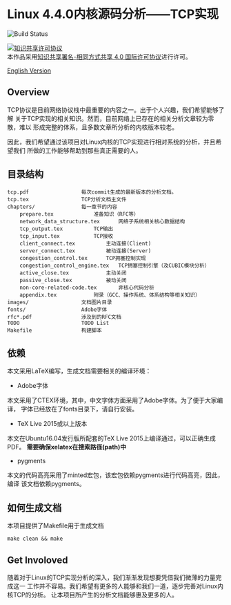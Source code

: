 # Linux 4.4.0内核源码分析——TCP实现 #
![Build Status](https://github.com/fzyz999/Analysis_TCP_in_Linux/actions/workflows/test-build.yaml/badge.svg)


<p>
<a rel="license" href="http://creativecommons.org/licenses/by-sa/4.0/"><img alt="知识共享许可协议" style="border-width:0" src="https://i.creativecommons.org/l/by-sa/4.0/88x31.png" /></a><br />本作品采用<a rel="license" href="http://creativecommons.org/licenses/by-sa/4.0/">知识共享署名-相同方式共享 4.0 国际许可协议</a>进行许可。
</p>

[English Version](README_EN.md)

## Overview ##
TCP协议是目前网络协议栈中最重要的内容之一。出于个人兴趣，我们希望能够了解
关于TCP实现的相关知识。然而，目前网络上已存在的相关分析文章较为零散，难以
形成完整的体系，且多数文章所分析的内核版本较老。

因此，我们希望通过该项目对Linux内核的TCP实现进行相对系统的分析，并且希望我们
所做的工作能够帮助到那些真正需要的人。

## 目录结构 ##
```text
tcp.pdf					每次commit生成的最新版本的分析文档。
tcp.tex					TCP分析文档主文件
chapters/				每一章节的内容
    prepare.tex				准备知识（RFC等）
    network_data_structure.tex		网络子系统相关核心数据结构
    tcp_output.tex			TCP输出
    tcp_input.tex			TCP接收
    client_connect.tex			主动连接(Client)
    server_connect.tex			被动连接(Server)
    congestion_control.tex		TCP拥塞控制实现
    congestion_control_engine.tex	TCP拥塞控制引擎（及CUBIC模块分析）
    active_close.tex			主动关闭
    passive_close.tex			被动关闭
    non-core-related-code.tex		非核心代码分析
    appendix.tex			附录（GCC、操作系统、体系结构等相关知识）
images/					文档图片目录
fonts/					Adobe字体
rfc*.pdf				涉及到的RFC文档
TODO					TODO List
Makefile				构建脚本
```

## 依赖 ##

本文采用LaTeX编写，生成文档需要相关的编译环境：

+ Adobe字体

本文采用了CTEX环境，其中，中文字体方面采用了Adobe字体。为了便于大家编译，
字体已经放在了fonts目录下，请自行安装。

+ TeX Live 2015或以上版本

本文在Ubuntu16.04发行版所配套的TeX Live 2015上编译通过，可以正确生成PDF。
**需要确保xelatex在搜索路径(path)中**

+ pygments

本文的代码高亮采用了minted宏包，该宏包依赖pygments进行代码高亮，因此，编译
该文档依赖pygments。


## 如何生成文档 ##

本项目提供了Makefile用于生成文档

```shell
make clean && make
```

## Get Involoved ##
随着对于Linux的TCP实现分析的深入，我们渐渐发现想要凭借我们微薄的力量完成这一
工作并不容易。我们希望有更多的人能够和我们一道，逐步完善对Linux内核TCP的分析。
让本项目所产生的分析文档能够惠及更多的人。

